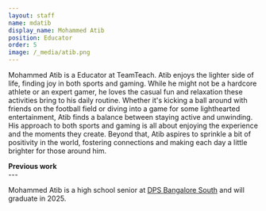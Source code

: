```yaml
---
layout: staff
name: mdatib
display_name: Mohammed Atib
position: Educator
order: 5
image: /_media/atib.png
---
```


<div>
<p>Mohammed Atib is a Educator at TeamTeach. Atib enjoys the lighter side of life, finding joy in both sports and gaming. While he might not be a hardcore athlete or an expert gamer, he loves the casual fun and relaxation these activities bring to his daily routine. Whether it's kicking a ball around with friends on the football field or diving into a game for some lighthearted entertainment, Atib finds a balance between staying active and unwinding. His approach to both sports and gaming is all about enjoying the experience and the moments they create. Beyond that, Atib aspires to sprinkle a bit of positivity in the world, fostering connections and making each day a little brighter for those around him.</p>

<p>
<b>Previous work</b><br>
---
</p>
</div>


<div>
Mohammed Atib is a high school senior at <a href="https://south.dpsbangalore.edu.in" target="_blank">DPS Bangalore South</a> and will graduate in 2025.
</div>